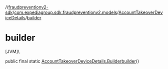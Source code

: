 //[fraudpreventionv2-sdk](../../../index.md)/[com.expediagroup.sdk.fraudpreventionv2.models](../index.md)/[AccountTakeoverDeviceDetails](index.md)/[builder](builder.md)

# builder

[JVM]\

public final static [AccountTakeoverDeviceDetails.Builder](-builder/index.md)[builder](builder.md)()
